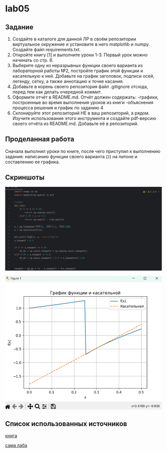 # lab05

## Задание
   
  1.  Создайте в каталоге для данной ЛР в своём репозитории виртуальное окружение и установите в него matplotlib и numpy. Создайте файл requirements.txt.
  2.  Откройте книгу [1] и выполните уроки 1-3. Первый урок можно начинать со стр. 8.
  3.  Выберите одну из неразрывных функции своего варианта из лабораторной работы №2, постройте график этой функции и касательную к ней. Добавьте на график заголовок, подписи осей, легенду, сетку, а также аннотацию к точке касания.
  4.  Добавьте в корень своего репозитория файл .gitignore отсюда, перед тем как делать очередной коммит.
  5.  Оформите отчёт в README.md. Отчёт должен содержать:
    -графики, построенные во время выполнения уроков из книги
    -объяснения процесса решения и график по заданию 4
  6. Склонируйте этот репозиторий НЕ в ваш репозиторий, а рядом. Изучите использование этого инструмента и создайте pdf-версию своего отчёта из README.md. Добавьте её в репозиторий.

## Проделанная работа
  Сначала выполнил уроки по книге, после чего приступил к выполнению задания: написанию функции своего варианта (`2`) на питоне и составлению ее графика.


## Скриншоты

![результат пи](pyscreen.png)

![graphik](graph.png)

## Список использованных источников

[книга](https://evil-teacher.on.fleek.co/books/prog_pm/matplotlib.pdf)

[сама лаба](https://evil-teacher.on.fleek.co/prog_pm/lab05/)


